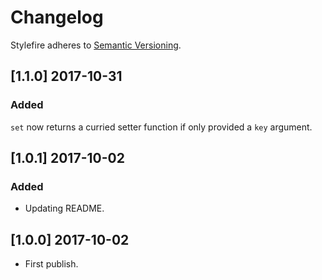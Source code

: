 # Changelog

Stylefire adheres to [Semantic Versioning](http://semver.org/).

## [1.1.0] 2017-10-31

### Added

`set` now returns a curried setter function if only provided a `key` argument.

## [1.0.1] 2017-10-02

### Added
- Updating README.

## [1.0.0] 2017-10-02

- First publish.